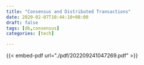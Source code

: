 ```yaml
---
title: "Consensus and Distributed Transactions"
date: 2020-02-07T10:44:10+08:00
draft: false
tags: [db,consensus]
categories: [tech]

---
```

{{< embed-pdf url="./pdf/202209241047269.pdf" >}}
